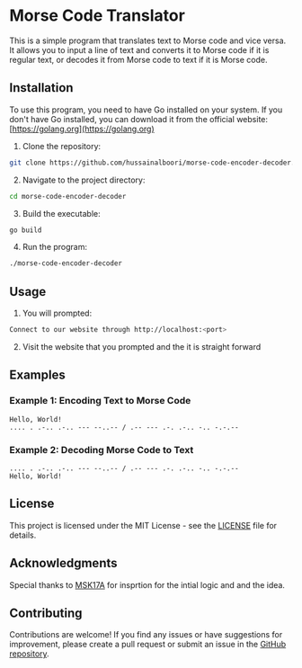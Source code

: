 # Morse Code Translator

This is a simple program that translates text to Morse code and vice versa. It allows you to input a line of text and converts it to Morse code if it is regular text, or decodes it from Morse code to text if it is Morse code.

## Installation

To use this program, you need to have Go installed on your system. If you don't have Go installed, you can download it from the official website: [https://golang.org](https://golang.org)

1. Clone the repository:

```bash
git clone https://github.com/hussainalboori/morse-code-encoder-decoder.git
```

2. Navigate to the project directory:

```bash
cd morse-code-encoder-decoder
```

3. Build the executable:

```bash
go build
```

4. Run the program:

```bash
./morse-code-encoder-decoder
```

## Usage

1. You will prompted:

```bash
Connect to our website through http://localhost:<port>
```

2. Visit the website that you prompted and the it is straight forward
## Examples

### Example 1: Encoding Text to Morse Code

```
Hello, World!
.... . .-.. .-.. --- --..-- / .-- --- .-. .-.. -.. -.-.-- 
```

### Example 2: Decoding Morse Code to Text

```
.... . .-.. .-.. --- --..-- / .-- --- .-. .-.. -.. -.-.-- 
Hello, World!
```

## License

This project is licensed under the MIT License - see the [LICENSE](https://github.com/git/git-scm.com/blob/main/MIT-LICENSE.txt) file for details.

## Acknowledgments

Special thanks to [MSK17A](https://github.com/MSK17A/morse_code_decoder) for insprtion for the intial logic and and the idea.

## Contributing

Contributions are welcome! If you find any issues or have suggestions for improvement, please create a pull request or submit an issue in the [GitHub repository](https://github.com/hussainalboori/morse-code-encoder-decoder.git).